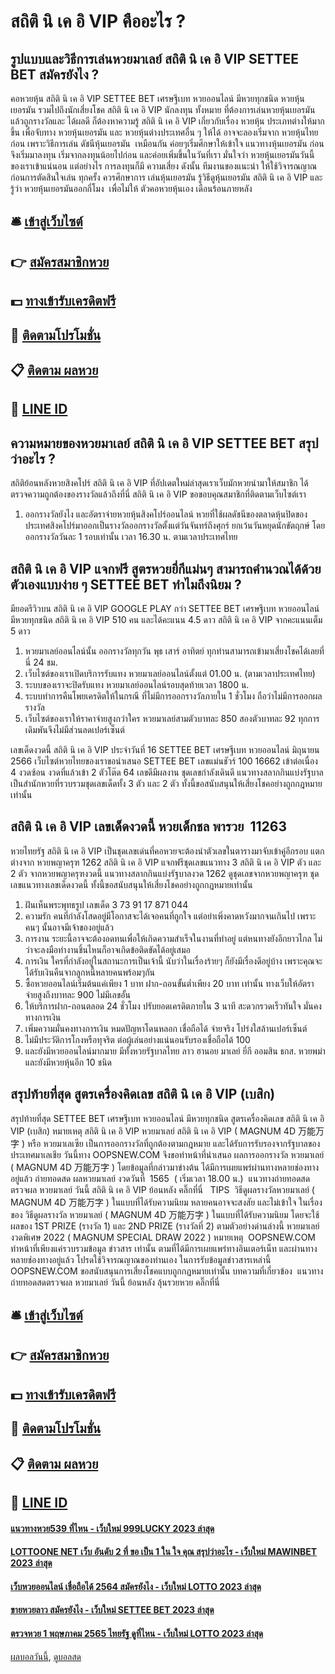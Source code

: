 # สถิติ นิ เค อิ VIP คืออะไร ?
## รูปแบบและวิธีการเล่นหวยมาเลย์ สถิติ นิ เค อิ VIP SETTEE BET สมัครยังไง ?
คอหวยหุ้น สถิติ นิ เค อิ VIP SETTEE BET เศรษฐีเบท หวยออนไลน์ มีหวยทุกชนิด หวยหุ้นเยอรมัน รวมไปถึงนักเสี่ยงโชค สถิติ นิ เค อิ VIP นักลงทุน ทั้งหมาย ที่ต้องการเล่นหวยหุ้นเยอรมัน แล้วถูกรางวัลและ ได้ผลดี ก็ต้องหาความรู้ สถิติ นิ เค อิ VIP เกี่ยวกับเรื่อง หวยหุ้น ประเภทต่างให้มากขึ้น เพื่อจับทาง หวยหุ้นเยอรมัน และ หวยหุ้นต่างประเทศอื่น ๆ ให้ได้ อาจจะลองเริ่มจาก หวยหุ้นไทยก่อน เพราะวิธีการเล่น ดัชนีหุ้นเยอรมัน  เหมือนกัน ค่อยๆเริ่มศึกษาให้เข้าใจ แนวทางหุ้นเยอรมัน ก่อน จึงเริ่มมาลงทุน เริ่มจากลงทุนน้อยไปก่อน และค่อยเพิ่มขึ้นในวันที่เรา มั่นใจว่า หวยหุ้นเยอรมันวันนี้ ของเราเข้าแน่นอน แต่อย่างไร การลงทุนก็มี ความเสี่ยง ดังนั้น ทีมงานของแนะนำ ให้ใช้วิจารณญาณ ก่อนการตัดสินใจเล่น ทุกครั้ง ควรศึกษาการ เล่นหุ้นเยอรมัน รู้วิธีดูหุ้นเยอรมัน สถิติ นิ เค อิ VIP และรู้ว่า หวยหุ้นเยอรมันออกกี่โมง  เพื่อไม่ให้ ตัวคอหวยหุ้นเอง เดือนร้อนภายหลัง

## 🛎 [เข้าสู่เว็บไซต์](https://bit.ly/3BG5bNw)
## 👉 [สมัครสมาชิกหวย](https://bit.ly/3BG5bNw)
## 💵 [ทางเข้ารับเครดิตฟรี](https://bit.ly/3C3mvgS)
## 👑 [ติดตามโปรโมชั่น](https://bit.ly/3C3mvgS)
## 📋 [ติดตาม ผลหวย](https://bit.ly/3C3mvgS)
## 📱 [LINE ID](https://bit.ly/3C3mvgS)

## ความหมายของหวยมาเลย์ สถิติ นิ เค อิ VIP SETTEE BET สรุปว่าอะไร ?
สถิติย้อนหลังหวยสิงคโปร์ สถิติ นิ เค อิ VIP ที่อัปเดตใหม่ล่าสุดเราเว็บมักหวยนำมาให้สมาชิก ได้ตรวจความถูกต้องของรางวัลแล้วถึงที่นี่ สถิติ นิ เค อิ VIP ขอขอบคุณสมาชิกที่ติดตามเว็บไซต์เรา
1. ออกรางวัลยังไง และอัตราจ่ายหวยหุ้นสิงคโปร์ออนไลน์ หวยที่ใช้ผลดัชนีของตลาดหุ้นปิดของประเทศสิงคโปร์มาออกเป็นรางวัลออกรางวัลตั้งแต่วันจันทร์ถึงศุกร์ ยกเว้นวันหยุดนักขัตฤกษ์ โดยออกรางวัลวันละ 1 รอบเท่านั้น เวลา 16.30 น. ตามเวลาประเทศไทย

## สถิติ นิ เค อิ VIP แจกฟรี สูตรหวยยี่กีแม่นๆ สามารถคำนวณได้ด้วยตัวเองแบบง่าย ๆ SETTEE BET ทำไมถึงนิยม ?
มียอดรีวิวบน สถิติ นิ เค อิ VIP GOOGLE PLAY กว่า SETTEE BET เศรษฐีเบท หวยออนไลน์ มีหวยทุกชนิด สถิติ นิ เค อิ VIP 510 คน และได้คะแนน 4.5 ดาว สถิติ นิ เค อิ VIP จากคะแนนเต็ม 5 ดาว
1. หวยมาเลย์ออนไลน์นั้น ออกรางวัลทุกวัน พุธ เสาร์ อาทิตย์ ทุกท่านสามารถเข้ามาเสี่ยงโชคได้เลยที่นี่ 24 ชม.
2. เว็บไซต์ของเราเปิดบริการรับแทง หวยมาเลย์ออนไลน์ตั้งแต่ 01.00 น. (ตามเวลาประเทศไทย)
3. ระบบของเราจะปิดรับแทง หวยมาเลย์ออนไลน์รอบสุดท้ายเวลา 1800 น.
4. ระบบทำการคืนโพยเครดิตให้ในกรณี ที่ไม่มีการออกรางวัลภายใน 1 ชั่วโมง ถือว่าไม่มีการออกผลรางวัล
5. เว็บไซต์ของเราให้ราคาจ่ายสูงกว่าใคร หวยมาเลย์สามตัวบาทละ 850 สองตัวบาทละ 92 ทุกการเดิมพันจึงไม่มีส่วนลดเปอร์เซ็นต์

เลขเด็ดงวดนี้ สถิติ นิ เค อิ VIP ประจำวันที่ 16 SETTEE BET เศรษฐีเบท หวยออนไลน์ มิถุนายน 2566 เว็บไซต์หวยไทยของเราขอนำเสนอ SETTEE BET เลขแม่นชัวร์ 100 16662 เข้าต่อเนื่อง 4 งวดซ้อน งวดที่แล้วเข้า 2 ตัวโต๊ด 64 เลขดีมีผลงาน ชุดเลขกำลังเดินดี แนวทางสลากกินแบ่งรัฐบาล เป็นสำนักหวยที่รวบรวมชุดเลขเด็ดทั้ง 3 ตัว และ 2 ตัว ทั้งนี้ขอสนับสนุนให้เสี่ยงโชคอย่างถูกกฎหมายเท่านั้น

## สถิติ นิ เค อิ VIP เลขเด็ดงวดนี้ หวยเด็กชล พารวย  11263
หวยไทยรัฐ สถิติ นิ เค อิ VIP เป็นชุดเลขเด่นที่คอหวยจะต้องนำตัวเลขในตารางมาจับเข้าคู่อีกรอบ แตกต่างจาก หวยพญาครุฑ 1262 สถิติ นิ เค อิ VIP แจกฟรีชุดเลขแนวทาง 3 สถิติ นิ เค อิ VIP ตัว และ 2 ตัว จากหวยพญาครุฑงวดนี้ แนวทางสลากกินแบ่งรัฐบาลงวด 1262 ดูชุดเลขจากหวยพญาครุฑ ชุดเลขแนวทางเลขเด็ดงวดนี้ ทั้งนี้ขอสนับสนุนให้เสี่ยงโชคอย่างถูกกฎหมายเท่านั้น
1. ฝันเห็นพระพุทธรูป เลขเด็ด 3 73 91 17 871 044
2. ความรัก คนที่กำลังโสดอยู่มีโอกาสจะได้เจอคนที่ถูกใจ แต่อย่าเพิ่งคาดหวังมากจนเกินไป เพราะคนๆ นั้นอาจมีเจ้าของอยู่แล้ว
3. การงาน ระยะนี้อาจจะต้องอดทนเพื่อให้เกิดความสำเร็จในงานที่ทำอยู่ แต่หนทางยังอีกยาวไกล ไม่ว่าจะลงมือทำงานชิ้นไหนก็อาจเกิดข้อติดขัดได้อยู่เสมอ
4. การเงิน ใครที่กำลังอยู่ในสถานะการเป็นเจ้านี้ นับว่าในเรื่องร้ายๆ ก็ยังมีเรื่องดีอยู่บ้าง เพราะคุณจะได้รับเงินคืนจากลูกหนี้หลายคนพร้อมๆกัน
5. ซื้อหวยออนไลน์เริ่มต้นแค่เพียง 1 บาท ฝาก-ถอนขั้นต่ำเพียง 20 บาท เท่านั้น ทางเว็บให้อัตราจ่ายสูงถึงบาทละ 900 ไม่มีเลขอั้น
6. ให้บริการฝาก-ถอนตลอด 24 ชั่วโมง ปรับยอดเครดิตภายใน 3 นาที สะดวกรวดเร็วทันใจ มั่นคงทางการเงิน
7. เพิ่มความมั่นคงทางการเงิน หมดปัญหาโดนหลอก เชื่อถือได้ จ่ายจริง โปร่งใสล้านเปอร์เซ็นต์
8. ไม่มีประวัติการโกงหรือทุจริต ต่อผู้เล่นอย่างแน่นอนรับรองเชื่อถือได้ 100
9. และยังมีหวยออนไลน์มากมาย มีทั้งหวยรัฐบาลไทย ลาว ฮานอย มาเลย์ ยี่กี ออมสิน ธกส. หวยพม่า และยังมีหวยหุ้นอีก 10 ชนิด

## สรุปท้ายที่สุด สูตรเครื่องคิดเลข สถิติ นิ เค อิ VIP (เบสิก)
สรุปท้ายที่สุด SETTEE BET เศรษฐีเบท หวยออนไลน์ มีหวยทุกชนิด สูตรเครื่องคิดเลข สถิติ นิ เค อิ VIP (เบสิก) หมายเหตุ สถิติ นิ เค อิ VIP หวยมาเลย์ สถิติ นิ เค อิ VIP ( MAGNUM 4D 万能万字 ) หรือ หวยมาเลเซีย เป็นการออกรางวัลที่ถูกต้องตามกฎหมาย และได้รับการรับรองจากรัฐบาลของประเทศมาเลเชีย
วันนี้ทาง OOPSNEW.COM จึงขอทำหน้าที่นำเสนอ ผลการออกรางวัล หวยมาเลย์ ( MAGNUM 4D 万能万字 ) โดยข้อมูลที่กล่าวมาข่างต้น ได้มีการเผยแพร่ผ่านทางหลายช่องทางอยู่แล้ว
ถ่ายทอดสด ผลหวยมาเลย์ งวดวันที่  1565  ( เริ่มเวลา 18.00 น.)
 แนวทางถ่ายทอดสดตรวจผล หวยมาเลย์ วันนี้ สถิติ นิ เค อิ VIP ย้อนหลัง คลิ๊กที่นี่  
TIPS  วิธีดูผลรางวัลหวยมาเลย์ ( MAGNUM 4D 万能万字 ) ในแบบที่ได้รับความนิยม
หลายคนอาจจะสงสัย และไม่เข้าใจ ในเรื่องของ วิธีดูผลรางวัล หวยมาเลย์ ( MAGNUM 4D 万能万字 ) ในแบบที่ได้รับความนิยม โดยจะใช้ผลของ 1ST PRIZE (รางวัล 1) และ 2ND PRIZE (รางวัลที่ 2) ตามตัวอย่างด่านล่างนี้
หวยมาเลย์งวดพิเศษ 2022 ( MAGNUM SPECIAL DRAW 2022 )
หมายเหตุ  OOPSNEW.COM ทำหน้าที่เพียงแค่รวบรวมข้อมูล ข่าวสาร เท่านั้น ตามที่ได้มีการเผยแพร่ทางอินเตอร์เน็ท และผ่านทางหลายช่องทางอยู่แล้ว โปรดใช้วิจารณญาณของท่านเอง ในการรับข้อมูลข่าวสารเหล่านี้ OOPSNEW.COM ขอสนับสนุนการเสี่ยงโชคแบบถูกกฎหมายเท่านั้น
บทความที่เกี่ยวข้อง
 แนวทางถ่ายทอดสดตรวจผล หวยมาเลย์ วันนี้ ย้อนหลัง ลุ้นรวยหวย คลิ๊กที่นี่  

## 🛎 [เข้าสู่เว็บไซต์](https://bit.ly/3BG5bNw)
## 👉 [สมัครสมาชิกหวย](https://bit.ly/3BG5bNw)
## 💵 [ทางเข้ารับเครดิตฟรี](https://bit.ly/3C3mvgS)
## 👑 [ติดตามโปรโมชั่น](https://bit.ly/3C3mvgS)
## 📋 [ติดตาม ผลหวย](https://bit.ly/3C3mvgS)
## 📱 [LINE ID](https://bit.ly/3C3mvgS)

#### [แนวทางหวย539 ที่ไหน - เว็บใหม่ 999LUCKY 2023 ล่าสุด](https://atom.io/themes/แนวทางหวย539%20ที่ไหน%20-%20เว็บใหม่%20999lucky%202023%20ล่าสุด)
#### [LOTTOONE NET เว็บ อันดับ 2 ที่ ขอ เป็น 1 ใน ใจ คุณ สรุปว่าอะไร - เว็บใหม่ MAWINBET 2023 ล่าสุด](https://atom.io/themes/lottoone%20net%20เว็บ%20อันดับ%202%20ที่%20ขอ%20เป็น%201%20ใน%20ใจ%20คุณ%20สรุปว่าอะไร%20-%20เว็บใหม่%20mawinbet%202023%20ล่าสุด)
#### [เว็บหวยออนไลน์ เชื่อถือได้ 2564 สมัครยังไง - เว็บใหม่ LOTTO 2023 ล่าสุด](https://atom.io/themes/เว็บหวยออนไลน์%20เชื่อถือได้%202564%20สมัครยังไง%20-%20เว็บใหม่%20lotto%202023%20ล่าสุด)
#### [ขายหวยลาว สมัครยังไง - เว็บใหม่ SETTEE BET 2023 ล่าสุด](https://atom.io/themes/ขายหวยลาว%20สมัครยังไง%20-%20เว็บใหม่%20settee%20bet%202023%20ล่าสุด)
#### [ตรวจหวย 1 พฤษภาคม 2565 ไทยรัฐ ดูที่ไหน - เว็บใหม่ LOTTO 2023 ล่าสุด](https://atom.io/themes/ตรวจหวย%201%20พฤษภาคม%202565%20ไทยรัฐ%20ดูที่ไหน%20-%20เว็บใหม่%20lotto%202023%20ล่าสุด)

[ผลบอลวันนี้](https://siamsport.tv "ผลบอลวันนี้"), [ดูบอลสด](https://siamsport.tv/ดูบอลสด "ดูบอลสด")